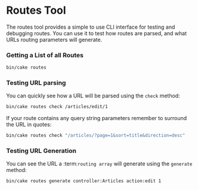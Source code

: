 # Routes Tool

The routes tool provides a simple to use CLI interface for testing and debugging
routes. You can use it to test how routes are parsed, and what URLs routing
parameters will generate.

### Getting a List of all Routes

```bash
bin/cake routes

```

### Testing URL parsing

You can quickly see how a URL will be parsed using the `check` method:

```bash
bin/cake routes check /articles/edit/1

```

If your route contains any query string parameters remember to surround the URL
in quotes:

```bash
bin/cake routes check "/articles/?page=1&sort=title&direction=desc"

```

### Testing URL Generation

You can see the URL a :term:`routing array` will generate using the
`generate` method:

```bash
bin/cake routes generate controller:Articles action:edit 1

```